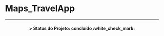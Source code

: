 # Maps_TravelApp

-----

<h4 align="center"> 
	> Status do Projeto: concluído :white_check_mark:

<!-- 	🚧  Projeto MapsTravelApp 🚀 Em construção...  🚧 -->
</h4>



